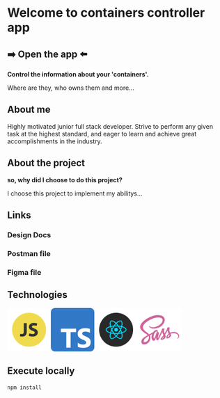 # Welcome to containers controller app
## <a> ➡️ Open the app ⬅️ </a>
<b>Control the information about your 'containers'.</b>

Where are they, who owns them and more...

## About me
Highly motivated junior full stack developer. Strive to perform any given task at the highest standard, and
eager to learn and achieve great accomplishments in the industry.

## About the project
<b>so, why did I choose to do this project?</b>

I choose this project to implement my abilitys...

## Links
### <a> Design Docs </a>

### <a> Postman file </a>
### <a> Figma file </a>

## Technologies
<img src="readme-pics/js.png" width="100" hight="150"><img src="readme-pics/ts.png" width="100" hight="150"><img src="readme-pics/react.png" width="100" hight="150"><img src="readme-pics/sass.png" width="100" hight="150">

## Execute locally

```
npm install
```

